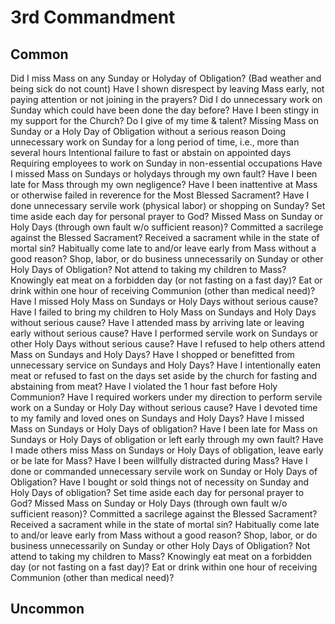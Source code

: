3rd Commandment
======================================================================

Common
---------------------------------------------------------------------
Did I miss Mass on any Sunday or Holyday of Obligation?  (Bad weather and being sick do not count)
Have I shown disrespect by leaving Mass early, not paying attention or not joining in the prayers?
Did I do unnecessary work on Sunday which could have been done the day before?
Have I been stingy in my support for the Church?
Do I give of my time & talent?
Missing Mass on Sunday or a Holy Day of Obligation without a serious reason
Doing unnecessary work on Sunday for a long period of time, i.e., more than several hours
Intentional failure to fast or abstain on appointed days
Requiring employees to work on Sunday in non-essential occupations
Have I missed Mass on Sundays or holydays through my own fault?
Have I been late for Mass through my own negligence?
Have I been inattentive at Mass or otherwise failed in reverence for the Most Blessed Sacrament?
Have I done unnecessary servile work (physical labor) or shopping on Sunday?
Set time aside each day for personal prayer to God?
Missed Mass on Sunday or Holy Days (through own fault w/o sufficient reason)?
Committed a sacrilege against the Blessed Sacrament?
Received a sacrament while in the state of mortal sin?
Habitually come late to and/or leave early from Mass without a good reason?
Shop, labor, or do business unnecessarily on Sunday or other Holy Days of     Obligation?
Not attend to taking my children to Mass?
Knowingly eat meat on a forbidden day (or not fasting on a fast day)?
Eat or drink within one hour of receiving Communion (other than medical need)?
Have I missed Holy Mass on Sundays or Holy Days without serious cause?
Have I failed to bring my children to Holy Mass on Sundays and Holy Days without serious cause?
Have I attended mass by arriving late or leaving early without serious cause?
Have I performed servile work on Sundays or other Holy Days without serious cause?
Have I refused to help others attend Mass on Sundays and Holy Days?
Have I shopped or benefitted from unnecessary service on Sundays and Holy Days?
Have I intentionally eaten meat or refused to fast on the days set aside by the church for fasting and abstaining from meat?
Have I violated the 1 hour fast before Holy Communion?
Have I required workers under my direction to perform servile work on a Sunday or Holy Day without serious cause?
Have I devoted time to my family and loved ones on Sundays and Holy Days?
Have I missed Mass on Sundays or Holy Days of obligation?
Have I been late for Mass on Sundays or Holy Days of obligation or left early through my own fault?
Have I made others miss Mass on Sundays or Holy Days of obligation, leave early or be late for Mass?
Have I been willfully distracted during Mass?
Have I done or commanded unnecessary servile work on Sunday or Holy Days of Obligation?
Have I bought or sold things not of necessity on Sunday and Holy Days of obligation?
Set time aside each day for personal prayer to God?
Missed Mass on Sunday or Holy Days (through own fault w/o sufficient reason)?
Committed a sacrilege against the Blessed Sacrament?
Received a sacrament while in the state of mortal sin?
Habitually come late to and/or leave early from Mass without a good reason?
Shop, labor, or do business unnecessarily on Sunday or other Holy Days of Obligation?
Not attend to taking my children to Mass?
Knowingly eat meat on a forbidden day (or not fasting on a fast day)?
Eat or drink within one hour of receiving Communion (other than medical need)?

Uncommon
---------------------------------------------------------------------
